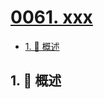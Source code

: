 # [0061. xxx](https://github.com/Tdahuyou/TNotes.leetcode/tree/main/notes/0061.%20xxx)

<!-- region:toc -->

- [1. 📝 概述](#1--概述)

<!-- endregion:toc -->

## 1. 📝 概述
